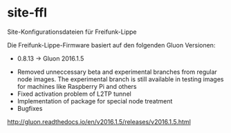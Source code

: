 # site-ffl
Site-Konfigurationsdateien für Freifunk-Lippe

Die Freifunk-Lippe-Firmware basiert auf den folgenden Gluon Versionen:

* 0.8.13 -> Gluon 2016.1.5

- Removed unneccessary beta and experimental branches from regular node images. The experimental branch is still available in testing images for machines like Raspberry Pi and others
- Fixed activation problem of L2TP tunnel
- Implementation of package for special node treatment
- Bugfixes

http://gluon.readthedocs.io/en/v2016.1.5/releases/v2016.1.5.html
